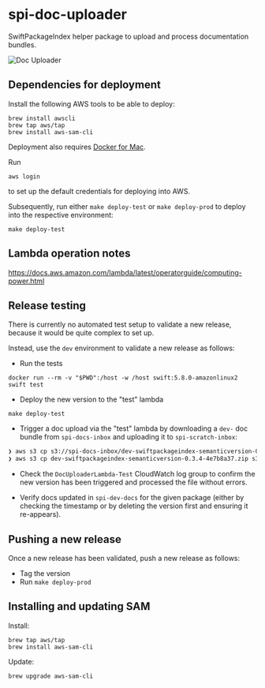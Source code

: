 # spi-doc-uploader

SwiftPackageIndex helper package to upload and process documentation bundles.

![Doc Uploader](https://user-images.githubusercontent.com/65520/210773047-9c1f7cba-252c-4da9-a0f5-2ab8d1ed123d.png)

## Dependencies for deployment

Install the following AWS tools to be able to deploy:

```
brew install awscli
brew tap aws/tap
brew install aws-sam-cli
```

Deployment also requires [Docker for Mac](https://docs.docker.com/desktop/install/mac-install/).

Run

```
aws login
```

to set up the default credentials for deploying into AWS.

Subsequently, run either `make deploy-test` or `make deploy-prod` to deploy into the respective environment:

```
make deploy-test
```

## Lambda operation notes

https://docs.aws.amazon.com/lambda/latest/operatorguide/computing-power.html

## Release testing

There is currently no automated test setup to validate a new release, because it would be quite complex to set up.

Instead, use the `dev` environment to validate a new release as follows:

- Run the tests

```
docker run --rm -v "$PWD":/host -w /host swift:5.8.0-amazonlinux2 swift test
```

- Deploy the new version to the "test" lambda

```
make deploy-test
```

- Trigger a doc upload via the "test" lambda by downloading a `dev-` doc bundle from `spi-docs-inbox` and uploading it to `spi-scratch-inbox`:

```bash
❯ aws s3 cp s3://spi-docs-inbox/dev-swiftpackageindex-semanticversion-0.3.4-4e7b8a37.zip .
❯ aws s3 cp dev-swiftpackageindex-semanticversion-0.3.4-4e7b8a37.zip s3://spi-scratch-inbox/
```

- Check the `DocUploaderLambda-Test` CloudWatch log group to confirm the new version has been triggered and processed the file without errors.

- Verify docs updated in `spi-dev-docs` for the given package (either by checking the timestamp or by deleting the version first and ensuring it re-appears).

## Pushing a new release

Once a new release has been validated, push a new release as follows:

- Tag the version
- Run `make deploy-prod`

## Installing and updating SAM

Install:
```
brew tap aws/tap
brew install aws-sam-cli
```

Update:
```
brew upgrade aws-sam-cli
```